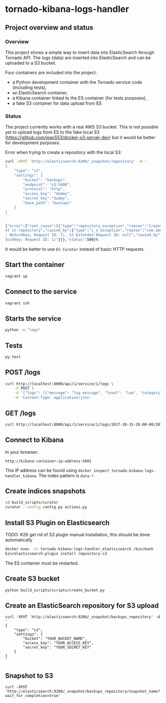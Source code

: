 # tornado-kibana-logs-handler

## Project overview and status

### Overview

This project shows a simple way to insert data into ElasticSearch through Tornado API.
The logs (data) are inserted into ElasticSearch and can be uploaded to a S3 bucket.

Four containers are included into the project:
* a Python development container with the Tornado service code (including tests),
* an ElasticSearch container,
* a Kibana container linked to the ES container (for tests purposes),
* a fake S3 container for data upload from ES

### Status

The project currently works with a real AWS S3 bucket.
This is not possible yet to upload logs from ES to the fake local S3 (https://github.com/jean553/docker-s3-server-dev)
but it would be better for development purposes.

Error when trying to create a repository with the local S3:

```bash
curl -XPUT 'http://elasticsearch:9200/_snapshot/repository' -d '
{
    "type": "s3",
    "settings": {
        "bucket": "backups",
        "endpoint": "s3:5000",
        "protocol": "http",
        "access_key": "dummy",
        "secret_key":"dummy",
        "base_path": "backups"
    }
}
'

{"error":{"root_cause":[{"type":"repository_exception","reason":"[repository] failed to update snapshot in repository"}],"type":"repository_exception","reason":"[repository] failed to update snapsh
ot in repository","caused_by":{"type":"i_o_exception","reason":"com.amazonaws.services.s3.model.AmazonS3Exception: The specified key does not exist (Service: Amazon S3; Status Code: 404; Error Code
: NoSuchKey; Request ID: 1), S3 Extended Request ID: null","caused_by":{"type":"amazon_s3_exception","reason":"The specified key does not exist (Service: Amazon S3; Status Code: 404; Error Code: No
SuchKey; Request ID: 1)"}}},"status":500}%
```

It would be better to use `ES Curator` instead of basic HTTP requests.

## Start the container

```bash
vagrant up
```

## Connect to the service

```bash
vagrant ssh
```

## Starts the service

```bash
python -m "logs"
```

## Tests

```bash
py.test
```

## POST /logs

```bash
curl http://localhost:8000/api/1/service/1/logs \
    -X POST \
    -d '{"logs": [{"message": "log message", "level": "low", "category": "my category", "date": "1502304972"}]}' \
    -H 'Content-Type: application/json'
```

## GET /logs

```bash
curl http://localhost:8000/api/1/service/1/logs/2017-10-15-20-00-00/2017-10-16-15-00-00
```

## Connect to Kibana

In your browser:

```
http://kibana-container-ip-address:5601
```

This IP address can be found using `docker inspect tornado-kibana-logs-handler_kibana`.
The index pattern is `data-*`.

## Create indices snapshots

```bash
cd build_scripts/curator
curator --config config.py actions.py
```

## Install S3 Plugin on Elasticsearch

TODO: #26 get rid of S3 plugin manual installation, this should be done automatically

```bash
docker exec -it tornado-kibana-logs-handler_elasticsearch /bin/bash
bin/elasticsearch-plugin install repository-s3
```

The ES container must be restarted.

## Create S3 bucket

```bash
python build_scripts/scripts/create_bucket.py
```

## Create an ElasticSearch repository for S3 upload

```
curl -XPUT 'http://elasticsearch:9200/_snapshot/backups_repository' -d '
{
    "type": "s3",
    "settings": {
        "bucket": "YOUR_BUCKET_NAME",
        "access_key": "YOUR_ACCESS_KEY",
        "secret_key": "YOUR_SECRET_KEY"
    }
}
'
```

## Snapshot to S3

```
curl -XPUT 'http://elasticsearch:9200/_snapshot/backups_repository/snapshot_name?wait_for_completion=true'
```
